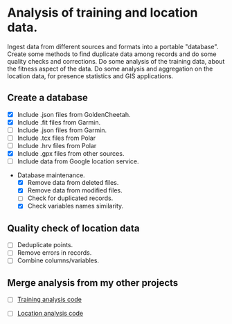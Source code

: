 
# Analysis of training and location data.

Ingest data from different sources and formats into a portable "database".
Create some methods to find duplicate data among records and do some quality checks
and corrections.
Do some analysis of the training data, about the fitness aspect of the data.
Do some analysis and aggregation on the location data, for presence statistics and GIS
applications.

## Create a database

- [x] Include .json files from GoldenCheetah.
- [x] Include .fit  files from Garmin.
- [ ] Include .json files from Garmin.
- [ ] Include .tcx  files from Polar
- [ ] Include .hrv  files from Polar
- [x] Include .gpx  files from other sources.
- [ ] Include data from Google location service.
- Database maintenance.
   - [x] Remove data from deleted files.
   - [x] Remove data from modified files.
   - [ ] Check for duplicated records.
   - [x] Check variables names similarity.

## Quality check of location data

- [ ] Deduplicate points.
- [ ] Remove errors in records.
- [ ] Combine columns/variables.

## Merge analysis from my other projects

- [ ] [Training analysis code](https://github.com/thanasisn/IStillBreakStuff/tree/main/training_analysis)
- [ ] [Location analysis code](https://github.com/thanasisn/IStillBreakStuff/tree/main/gpx_tools/gpx_db)

